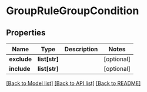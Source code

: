 # GroupRuleGroupCondition

## Properties
Name | Type | Description | Notes
------------ | ------------- | ------------- | -------------
**exclude** | **list[str]** |  | [optional] 
**include** | **list[str]** |  | [optional] 

[[Back to Model list]](../README.md#documentation-for-models) [[Back to API list]](../README.md#documentation-for-api-endpoints) [[Back to README]](../README.md)

